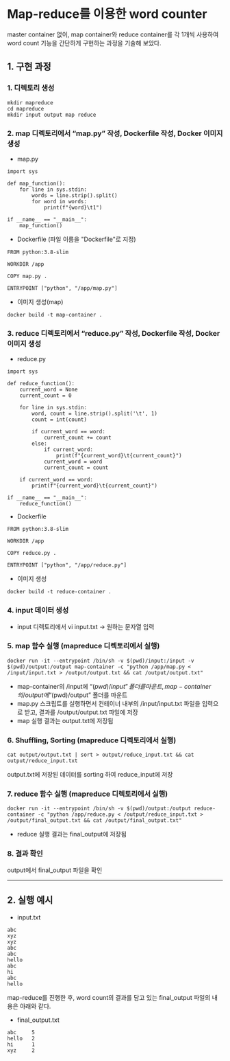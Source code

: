 # Map-reduce를 이용한 word counter

master container 없이, map container와 reduce container를 각 1개씩 사용하여 word count 기능을 간단하게 구현하는 과정을 기술해 보았다.


## 1. 구현 과정

### 1. 디렉토리 생성
```
mkdir mapreduce
cd mapreduce
mkdir input output map reduce
```

### 2. map 디렉토리에서 “map.py” 작성, Dockerfile 작성, Docker 이미지 생성
- map.py
```
import sys

def map_function():
    for line in sys.stdin:
        words = line.strip().split()
        for word in words:
            print(f"{word}\t1")

if __name__ == "__main__":
    map_function()
```

- Dockerfile (파일 이름을 "Dockerfile"로 지정)
```
FROM python:3.8-slim

WORKDIR /app

COPY map.py .

ENTRYPOINT ["python", "/app/map.py"]
```

- 이미지 생성(map)
```
docker build -t map-container .
```


### 3. reduce 디렉토리에서 “reduce.py” 작성, Dockerfile 작성, Docker 이미지 생성
- reduce.py
```
import sys

def reduce_function():
    current_word = None
    current_count = 0

    for line in sys.stdin:
        word, count = line.strip().split('\t', 1)
        count = int(count)

        if current_word == word:
            current_count += count
        else:
            if current_word:
                print(f"{current_word}\t{current_count}")
            current_word = word
            current_count = count

    if current_word == word:
        print(f"{current_word}\t{current_count}")

if __name__ == "__main__":
    reduce_function()
```

- Dockerfile
```
FROM python:3.8-slim

WORKDIR /app

COPY reduce.py .

ENTRYPOINT ["python", "/app/reduce.py"]
```

- 이미지 생성
```
docker build -t reduce-container .
```

### 4. input 데이터 생성
- input 디렉토리에서 vi input.txt -> 원하는 문자열 입력

### 5. map 함수 실행 (mapreduce 디렉토리에서 실행)
```
docker run -it --entrypoint /bin/sh -v $(pwd)/input:/input -v $(pwd)/output:/output map-container -c "python /app/map.py < /input/input.txt > /output/output.txt && cat /output/output.txt"
```

- map-container의 /input에 “$(pwd)/input” 폴더를 마운트, map-container의 /output에 “$(pwd)/output” 폴더를 마운트
- map.py 스크립트를 실행하면서 컨테이너 내부의 /input/input.txt 파일을 입력으로 받고, 결과를 /output/output.txt 파일에 저장
- map 실행 결과는 output.txt에 저장됨

### 6. Shuffling, Sorting (mapreduce 디렉토리에서 실행)
```
cat output/output.txt | sort > output/reduce_input.txt && cat output/reduce_input.txt
```

output.txt에 저장된 데이터를 sorting 하여 reduce_input에 저장

### 7. reduce 함수 실행 (mapreduce 디렉토리에서 실행)
```
docker run -it --entrypoint /bin/sh -v $(pwd)/output:/output reduce-container -c "python /app/reduce.py < /output/reduce_input.txt > /output/final_output.txt && cat /output/final_output.txt"
```

- reduce 실행 결과는 final_output에 저장됨

### 8. 결과 확인
output에서 final_output 파일을 확인

---
## 2. 실행 예시

- input.txt
```
abc
xyz
xyz
abc
abc
hello
abc
hi
abc
hello
```

map-reduce를 진행한 후, word count의 결과를 담고 있는 final_output 파일의 내용은 아래와 같다.

- final_output.txt
```
abc     5
hello   2
hi      1
xyz     2
```
